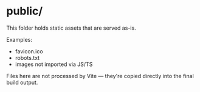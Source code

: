 # public/

This folder holds static assets that are served as-is.

Examples:
- favicon.ico
- robots.txt
- images not imported via JS/TS

Files here are not processed by Vite — they're copied directly into the final build output.

